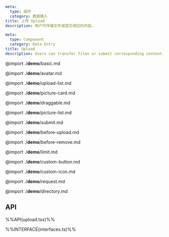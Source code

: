 ```yaml zh-CN
meta:
  type: 组件
  category: 数据输入
title: 上传 Upload
description: 用户可传输文件或提交相应的内容。
```

```yaml en-US
meta:
  type: Component
  category: Data Entry
title: Upload
description: Users can transfer files or submit corresponding content.
```

@import ./**demo**/basic.md

@import ./**demo**/avatar.md

@import ./**demo**/upload-list.md

@import ./**demo**/picture-card.md

@import ./**demo**/draggable.md

@import ./**demo**/picture-list.md

@import ./**demo**/submit.md

@import ./**demo**/before-upload.md

@import ./**demo**/before-remove.md

@import ./**demo**/limit.md

@import ./**demo**/custom-button.md

@import ./**demo**/custom-icon.md

@import ./**demo**/request.md

@import ./**demo**/directory.md

## API

%%API(upload.tsx)%%

%%INTERFACE(interfaces.ts)%%
